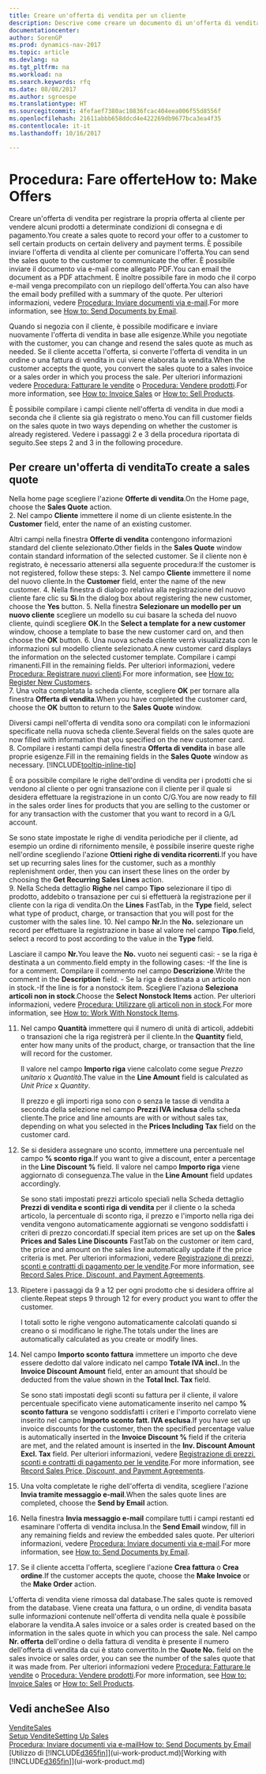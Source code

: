 ```yaml
---
title: Creare un'offerta di vendita per un cliente
description: Descrive come creare un documento di un'offerta di vendita o una richiesta di offerta (RdO) per registrare la propria offerta a un cliente per la vendita di prodotti in base a termini determinati.
documentationcenter: 
author: SorenGP
ms.prod: dynamics-nav-2017
ms.topic: article
ms.devlang: na
ms.tgt_pltfrm: na
ms.workload: na
ms.search.keywords: rfq
ms.date: 08/08/2017
ms.author: sgroespe
ms.translationtype: HT
ms.sourcegitcommit: 4fefaef7380ac10836fcac404eea006f55d8556f
ms.openlocfilehash: 21611abbb658ddcd4e422269db9677bca3ea4f35
ms.contentlocale: it-it
ms.lasthandoff: 10/16/2017

---
```

# <a name="how-to-make-offers"></a><span data-ttu-id="667b9-103">Procedura: Fare offerte</span><span class="sxs-lookup"><span data-stu-id="667b9-103">How to: Make Offers</span></span>
<span data-ttu-id="667b9-104">Creare un'offerta di vendita per registrare la propria offerta al cliente per vendere alcuni prodotti a determinate condizioni di consegna e di pagamento.</span><span class="sxs-lookup"><span data-stu-id="667b9-104">You create a sales quote to record your offer to a customer to sell certain products on certain delivery and payment terms.</span></span> <span data-ttu-id="667b9-105">È possibile inviare l'offerta di vendita al cliente per comunicare l'offerta.</span><span class="sxs-lookup"><span data-stu-id="667b9-105">You can send the sales quote to the customer to communicate the offer.</span></span> <span data-ttu-id="667b9-106">È possibile inviare il documento via e-mail come allegato PDF.</span><span class="sxs-lookup"><span data-stu-id="667b9-106">You can email the document as a PDF attachment.</span></span> <span data-ttu-id="667b9-107">È inoltre possibile fare in modo che il corpo e-mail venga precompilato con un riepilogo dell'offerta.</span><span class="sxs-lookup"><span data-stu-id="667b9-107">You can also have the email body prefilled with a summary of the quote.</span></span> <span data-ttu-id="667b9-108">Per ulteriori informazioni, vedere [Procedura: Inviare documenti via e-mail](ui-how-send-documents-email.md).</span><span class="sxs-lookup"><span data-stu-id="667b9-108">For more information, see [How to: Send Documents by Email](ui-how-send-documents-email.md).</span></span>

<span data-ttu-id="667b9-109">Quando si negozia con il cliente, è possibile modificare e inviare nuovamente l'offerta di vendita in base alle esigenze.</span><span class="sxs-lookup"><span data-stu-id="667b9-109">While you negotiate with the customer, you can change and resend the sales quote as much as needed.</span></span> <span data-ttu-id="667b9-110">Se il cliente accetta l'offerta, si converte l'offerta di vendita in un ordine o una fattura di vendita in cui viene elaborata la vendita.</span><span class="sxs-lookup"><span data-stu-id="667b9-110">When the customer accepts the quote, you convert the sales quote to a sales invoice or a sales order in which you process the sale.</span></span> <span data-ttu-id="667b9-111">Per ulteriori informazioni vedere [Procedura: Fatturare le vendite](sales-how-invoice-sales.md) o [Procedura: Vendere prodotti](sales-how-sell-products.md).</span><span class="sxs-lookup"><span data-stu-id="667b9-111">For more information, see [How to: Invoice Sales](sales-how-invoice-sales.md) or [How to: Sell Products](sales-how-sell-products.md).</span></span>

<span data-ttu-id="667b9-112">È possibile compilare i campi cliente nell'offerta di vendita in due modi a seconda che il cliente sia già registrato o meno.</span><span class="sxs-lookup"><span data-stu-id="667b9-112">You can fill customer fields on the sales quote in two ways depending on whether the customer is already registered.</span></span> <span data-ttu-id="667b9-113">Vedere i passaggi 2 e 3 della procedura riportata di seguito.</span><span class="sxs-lookup"><span data-stu-id="667b9-113">See steps 2 and 3 in the following procedure.</span></span>

## <a name="to-create-a-sales-quote"></a><span data-ttu-id="667b9-114">Per creare un'offerta di vendita</span><span class="sxs-lookup"><span data-stu-id="667b9-114">To create a sales quote</span></span>
<span data-ttu-id="667b9-115">Nella home page scegliere l'azione **Offerte di vendita**.</span><span class="sxs-lookup"><span data-stu-id="667b9-115">On the Home page,  choose the **Sales Quote** action.</span></span>  
2. <span data-ttu-id="667b9-116">Nel campo **Cliente** immettere il nome di un cliente esistente.</span><span class="sxs-lookup"><span data-stu-id="667b9-116">In the **Customer** field, enter the name of an existing customer.</span></span>

   <span data-ttu-id="667b9-117">Altri campi nella finestra **Offerte di vendita** contengono informazioni standard del cliente selezionato.</span><span class="sxs-lookup"><span data-stu-id="667b9-117">Other fields in the **Sales Quote** window contain standard information of the selected customer.</span></span> <span data-ttu-id="667b9-118">Se il cliente non è registrato, è necessario attenersi alla seguente procedura:</span><span class="sxs-lookup"><span data-stu-id="667b9-118">If the customer is not registered, follow these steps:</span></span>
3. <span data-ttu-id="667b9-119">Nel campo **Cliente** immettere il nome del nuovo cliente.</span><span class="sxs-lookup"><span data-stu-id="667b9-119">In the **Customer** field, enter the name of the new customer.</span></span>
4. <span data-ttu-id="667b9-120">Nella finestra di dialogo relativa alla registrazione del nuovo cliente fare clic su **Sì**.</span><span class="sxs-lookup"><span data-stu-id="667b9-120">In the dialog box about registering the new customer, choose the **Yes** button.</span></span>
5. <span data-ttu-id="667b9-121">Nella finestra **Selezionare un modello per un nuovo cliente** scegliere un modello su cui basare la scheda del nuovo cliente, quindi scegliere **OK**.</span><span class="sxs-lookup"><span data-stu-id="667b9-121">In the **Select a template for a new customer** window, choose a template to base the new customer card on, and then choose the **OK** button.</span></span>
6. <span data-ttu-id="667b9-122">Una nuova scheda cliente verrà visualizzata con le informazioni sul modello cliente selezionato.</span><span class="sxs-lookup"><span data-stu-id="667b9-122">A new customer card displays the information on the selected customer template.</span></span> <span data-ttu-id="667b9-123">Compilare i campi rimanenti.</span><span class="sxs-lookup"><span data-stu-id="667b9-123">Fill in the remaining fields.</span></span> <span data-ttu-id="667b9-124">Per ulteriori informazioni, vedere [Procedura: Registrare nuovi clienti](sales-how-register-new-customers.md).</span><span class="sxs-lookup"><span data-stu-id="667b9-124">For more information, see [How to: Register New Customers](sales-how-register-new-customers.md).</span></span>  
7. <span data-ttu-id="667b9-125">Una volta completata la scheda cliente, scegliere **OK** per tornare alla finestra **Offerta di vendita**.</span><span class="sxs-lookup"><span data-stu-id="667b9-125">When you have completed the customer card, choose the **OK** button to return to the **Sales Quote** window.</span></span>

   <span data-ttu-id="667b9-126">Diversi campi nell'offerta di vendita sono ora compilati con le informazioni specificate nella nuova scheda cliente.</span><span class="sxs-lookup"><span data-stu-id="667b9-126">Several fields on the sales quote are now filled with information that you specified on the new customer card.</span></span>  
8. <span data-ttu-id="667b9-127">Compilare i restanti campi della finestra **Offerta di vendita** in base alle proprie esigenze.</span><span class="sxs-lookup"><span data-stu-id="667b9-127">Fill in the remaining fields in the **Sales Quote** window as necessary.</span></span> [!INCLUDE[tooltip-inline-tip](includes/tooltip-inline-tip_md.md)]  

<span data-ttu-id="667b9-128">È ora possibile compilare le righe dell'ordine di vendita per i prodotti che si vendono al cliente o per ogni transazione con il cliente per il quale si desidera effettuare la registrazione in un conto C/G.</span><span class="sxs-lookup"><span data-stu-id="667b9-128">You are now ready to fill in the sales order lines for products that you are selling to the customer or for any transaction with the customer that you want to record in a G/L account.</span></span>   

<span data-ttu-id="667b9-129">Se sono state impostate le righe di vendita periodiche per il cliente, ad esempio un ordine di rifornimento mensile, è possibile inserire queste righe nell'ordine scegliendo l'azione **Ottieni righe di vendita ricorrenti**.</span><span class="sxs-lookup"><span data-stu-id="667b9-129">If you have set up recurring sales lines for the customer, such as a monthly replenishment order, then you can insert these lines on the order by choosing the **Get Recurring Sales Lines** action.</span></span>  
9. <span data-ttu-id="667b9-130">Nella Scheda dettaglio **Righe** nel campo **Tipo** selezionare il tipo di prodotto, addebito o transazione per cui si effettuerà la registrazione per il cliente con la riga di vendita.</span><span class="sxs-lookup"><span data-stu-id="667b9-130">On the **Lines** FastTab, in the **Type** field, select what type of product, charge, or transaction that you will post for the customer with the sales line.</span></span>
10. <span data-ttu-id="667b9-131">Nel campo **Nr.**</span><span class="sxs-lookup"><span data-stu-id="667b9-131">In the **No.**</span></span> <span data-ttu-id="667b9-132">selezionare un record per effettuare la registrazione in base al valore nel campo **Tipo**.</span><span class="sxs-lookup"><span data-stu-id="667b9-132">field, select a record to post according to the value in the **Type** field.</span></span>

 <span data-ttu-id="667b9-133">Lasciare il campo **Nr.**</span><span class="sxs-lookup"><span data-stu-id="667b9-133">You leave the **No.**</span></span> <span data-ttu-id="667b9-134">vuoto nei seguenti casi: - se la riga è destinata a un commento.</span><span class="sxs-lookup"><span data-stu-id="667b9-134">field empty in the following cases: -If the line is for a comment.</span></span> <span data-ttu-id="667b9-135">Compilare il commento nel campo **Descrizione**.</span><span class="sxs-lookup"><span data-stu-id="667b9-135">Write the comment in the **Description** field.</span></span>
 <span data-ttu-id="667b9-136">- Se la riga è destinata a un articolo non in stock.</span><span class="sxs-lookup"><span data-stu-id="667b9-136">-If the line is for a nonstock item.</span></span> <span data-ttu-id="667b9-137">Scegliere l'aziona **Seleziona articoli non in stock**.</span><span class="sxs-lookup"><span data-stu-id="667b9-137">Choose the **Select Nonstock Items** action.</span></span> <span data-ttu-id="667b9-138">Per ulteriori informazioni, vedere [Procedura: Utilizzare gli articoli non in stock](inventory-how-work-nonstock-items.md).</span><span class="sxs-lookup"><span data-stu-id="667b9-138">For more information, see [How to: Work With Nonstock Items](inventory-how-work-nonstock-items.md).</span></span>

11. <span data-ttu-id="667b9-139">Nel campo **Quantità** immettere qui il numero di unità di articoli, addebiti o transazioni che la riga registrerà per il cliente.</span><span class="sxs-lookup"><span data-stu-id="667b9-139">In the **Quantity** field, enter how many units of the product, charge, or transaction that the line will record for the customer.</span></span>

    <span data-ttu-id="667b9-140">Il valore nel campo **Importo riga** viene calcolato come segue *Prezzo unitario* x *Quantità*.</span><span class="sxs-lookup"><span data-stu-id="667b9-140">The value in the **Line Amount** field is calculated as *Unit Price* x *Quantity*.</span></span>  

    <span data-ttu-id="667b9-141">Il prezzo e gli importi riga sono con o senza le tasse di vendita a seconda della selezione nel campo **Prezzi IVA inclusa** della scheda cliente.</span><span class="sxs-lookup"><span data-stu-id="667b9-141">The price and line amounts are with or without sales tax, depending on what you selected in the **Prices Including Tax** field on the customer card.</span></span>  
12. <span data-ttu-id="667b9-142">Se si desidera assegnare uno sconto, immettere una percentuale nel campo **% sconto riga**.</span><span class="sxs-lookup"><span data-stu-id="667b9-142">If you want to give a discount, enter a percentage in the **Line Discount %** field.</span></span> <span data-ttu-id="667b9-143">Il valore nel campo **Importo riga** viene aggiornato di conseguenza.</span><span class="sxs-lookup"><span data-stu-id="667b9-143">The value in the **Line Amount** field updates accordingly.</span></span>  

    <span data-ttu-id="667b9-144">Se sono stati impostati prezzi articolo speciali nella Scheda dettaglio **Prezzi di vendita e sconti riga di vendita** per il cliente o la scheda articolo, la percentuale di sconto riga, il prezzo e l'importo nella riga dei vendita vengono automaticamente aggiornati se vengono soddisfatti i criteri di prezzo concordati.</span><span class="sxs-lookup"><span data-stu-id="667b9-144">If special item prices are set up on the **Sales Prices and Sales Line Discounts** FastTab on the customer or item card, the price and amount on the sales line automatically update if the price criteria is met.</span></span> <span data-ttu-id="667b9-145">Per ulteriori informazioni, vedere [Registrazione di prezzi, sconti e contratti di pagamento per le vendite](sales-how-record-sales-price-discount-payment-agreements.md).</span><span class="sxs-lookup"><span data-stu-id="667b9-145">For more information, see [Record Sales Price, Discount, and Payment Agreements](sales-how-record-sales-price-discount-payment-agreements.md).</span></span>  
13. <span data-ttu-id="667b9-146">Ripetere i passaggi da 9 a 12 per ogni prodotto che si desidera offrire al cliente.</span><span class="sxs-lookup"><span data-stu-id="667b9-146">Repeat steps 9 through 12 for every product you want to offer the customer.</span></span>  

    <span data-ttu-id="667b9-147">I totali sotto le righe vengono automaticamente calcolati quando si creano o si modificano le righe.</span><span class="sxs-lookup"><span data-stu-id="667b9-147">The totals under the lines are automatically calculated as you create or modify lines.</span></span>  
14. <span data-ttu-id="667b9-148">Nel campo **Importo sconto fattura** immettere un importo che deve essere dedotto dal valore indicato nel campo **Totale IVA incl.**.</span><span class="sxs-lookup"><span data-stu-id="667b9-148">In the **Invoice Discount Amount** field, enter an amount that should be deducted from the value shown in the **Total Incl. Tax** field.</span></span>

    <span data-ttu-id="667b9-149">Se sono stati impostati degli sconti su fattura per il cliente, il valore percentuale specificato viene automaticamente inserito nel campo **% sconto fattura** se vengono soddisfatti i criteri e l'importo correlato viene inserito nel campo **Importo sconto fatt. IVA esclusa**.</span><span class="sxs-lookup"><span data-stu-id="667b9-149">If you have set up invoice discounts for the customer, then the specified percentage value is automatically inserted in the **Invoice Discount %** field if the criteria are met, and the related amount is inserted in the **Inv. Discount Amount Excl. Tax** field.</span></span> <span data-ttu-id="667b9-150">Per ulteriori informazioni, vedere [Registrazione di prezzi, sconti e contratti di pagamento per le vendite](sales-how-record-sales-price-discount-payment-agreements.md).</span><span class="sxs-lookup"><span data-stu-id="667b9-150">For more information, see [Record Sales Price, Discount, and Payment Agreements](sales-how-record-sales-price-discount-payment-agreements.md).</span></span>
15. <span data-ttu-id="667b9-151">Una volta completate le righe dell'offerta di vendita, scegliere l'azione **Invia tramite messaggio e-mail**.</span><span class="sxs-lookup"><span data-stu-id="667b9-151">When the sales quote lines are completed, choose the **Send by Email** action.</span></span>
16. <span data-ttu-id="667b9-152">Nella finestra **Invia messaggio e-mail** compilare tutti i campi restanti ed esaminare l'offerta di vendita inclusa.</span><span class="sxs-lookup"><span data-stu-id="667b9-152">In the **Send Email** window, fill in any remaining fields and review the embedded sales quote.</span></span> <span data-ttu-id="667b9-153">Per ulteriori informazioni, vedere [Procedura: Inviare documenti via e-mail](ui-how-send-documents-email.md).</span><span class="sxs-lookup"><span data-stu-id="667b9-153">For more information, see [How to: Send Documents by Email](ui-how-send-documents-email.md).</span></span>
17. <span data-ttu-id="667b9-154">Se il cliente accetta l'offerta, scegliere l'azione **Crea fattura** o **Crea ordine**.</span><span class="sxs-lookup"><span data-stu-id="667b9-154">If the customer accepts the quote, choose the **Make Invoice** or the **Make Order** action.</span></span>

<span data-ttu-id="667b9-155">L'offerta di vendita viene rimossa dal database.</span><span class="sxs-lookup"><span data-stu-id="667b9-155">The sales quote is removed from the database.</span></span> <span data-ttu-id="667b9-156">Viene creata una fattura, o un ordine, di vendita basata sulle informazioni contenute nell'offerta di vendita nella quale è possibile elaborare la vendita.</span><span class="sxs-lookup"><span data-stu-id="667b9-156">A sales invoice or a sales order is created based on the information in the sales quote in which you can process the sale.</span></span> <span data-ttu-id="667b9-157">Nel campo **Nr. offerta** dell'ordine o della fattura di vendita è presente il numero dell'offerta di vendita da cui è stato convertito.</span><span class="sxs-lookup"><span data-stu-id="667b9-157">In the **Quote No.** field on the sales invoice or sales order, you can see the number of the sales quote that it was made from.</span></span> <span data-ttu-id="667b9-158">Per ulteriori informazioni vedere [Procedura: Fatturare le vendite](sales-how-invoice-sales.md) o [Procedura: Vendere prodotti](sales-how-sell-products.md).</span><span class="sxs-lookup"><span data-stu-id="667b9-158">For more information, see [How to: Invoice Sales](sales-how-invoice-sales.md) or [How to: Sell Products](sales-how-sell-products.md).</span></span>

## <a name="see-also"></a><span data-ttu-id="667b9-159">Vedi anche</span><span class="sxs-lookup"><span data-stu-id="667b9-159">See Also</span></span>
[<span data-ttu-id="667b9-160">Vendite</span><span class="sxs-lookup"><span data-stu-id="667b9-160">Sales</span></span>](sales-manage-sales.md)  
[<span data-ttu-id="667b9-161">Setup Vendite</span><span class="sxs-lookup"><span data-stu-id="667b9-161">Setting Up Sales</span></span>](sales-setup-sales.md)  
[<span data-ttu-id="667b9-162">Procedura: Inviare documenti via e-mail</span><span class="sxs-lookup"><span data-stu-id="667b9-162">How to: Send Documents by Email</span></span>](ui-how-send-documents-email.md)  
<span data-ttu-id="667b9-163">[Utilizzo di [!INCLUDE[d365fin](includes/d365fin_md.md)]](ui-work-product.md)</span><span class="sxs-lookup"><span data-stu-id="667b9-163">[Working with [!INCLUDE[d365fin](includes/d365fin_md.md)]](ui-work-product.md)</span></span>

